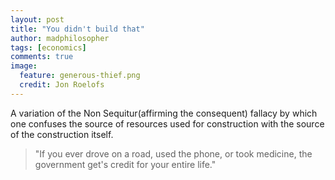 ```yaml
---
layout: post
title: "You didn't build that"
author: madphilosopher
tags: [economics]
comments: true
image:
  feature: generous-thief.png
  credit: Jon Roelofs
---
```


A variation of the Non Sequitur(affirming the consequent) fallacy by which one confuses the source of resources used for construction with the source of the construction itself.

> "If you ever drove on a road, used the phone, or took medicine, the government get's credit for your entire life."

